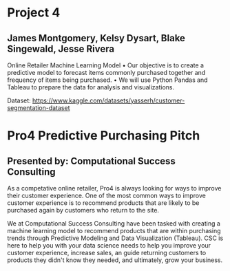 # Project 4 
## James Montgomery, Kelsy Dysart, Blake Singewald, Jesse Rivera

Online Retailer Machine Learning Model
•	Our objective is to create a predictive model to forecast items commonly purchased together and frequency of items being purchased. 
•	We will use Python Pandas and Tableau to prepare the data for analysis and visualizations.

Dataset: https://www.kaggle.com/datasets/yasserh/customer-segmentation-dataset

# Pro4 Predictive Purchasing Pitch
## Presented by: Computational Success Consulting

As a competative online retailer, Pro4 is always looking for ways to improve their customer experience. One of the most common ways to improve customer experience is to recommend products that are likely to be purchased again by customers who return to the site.

We at Computational Success Consulting have been tasked with creating a machine learning model to recommend products that are within purchasing trends through Predictive Modeling and Data Visualization (Tableau). CSC is here to help you with your data science needs to help you improve your customer experience, increase sales, an guide returning customers to products they didn't know they needed, and ultimately, grow your business.